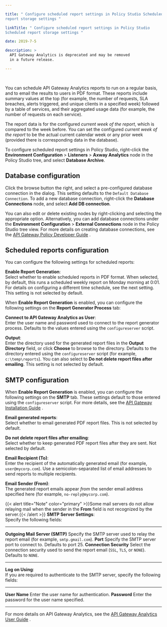 ```yaml
---

title: " Configure scheduled report settings in Policy Studio Scheduled
report storage settings "

linkTitle: " Configure scheduled report settings in Policy Studio
Scheduled report storage settings "

date: 2019-7-5

description: > 
  API Gateway Analytics is deprecated and may be removed
  in a future release.

---
```


﻿

<div id="reporter_scheduled_reports_overview">

You can schedule API Gateway Analytics reports to run on a regular
basis, and to email the results to users in PDF format. These reports
include summary values at the top (for example, the number of requests,
SLA breaches, alerts triggered, and unique clients in a specified week)
followed by a table of services, and their aggregated usage data (for
example, the number of requests on each service).

The report data is for the configured *current week of the report*,
which is compared to the week before. You can set the configured
*current week of the report* to be the actual current calendar week or
any prior week (provided there is corresponding data in the database).

To configure scheduled report settings in Policy Studio, right-click the
**Environment Configuration** &gt; **Listeners** &gt; **Axway
Analytics** node in the Policy Studio tree, and select **Database
Archive**.

</div>

<div id="reporter_scheduled_reports_db_conf">

Database configuration
----------------------

Click the browse button the right, and select a pre-configured database
connection in the dialog. This setting defaults to the
`Default Database Connection`. To add a new database connection,
right-click the **Database Connections** node, and select **Add DB
connection**.

You can also edit or delete existing nodes by right-clicking and
selecting the appropriate option. Alternatively, you can add database
connections under the **Environment Configuration** &gt; **External
Connections** node in the Policy Studio tree view. For more details on
creating database connections, see the [API Gateway Policy Developer
Guide](/bundle/APIGateway_77_PolicyDevGuide_allOS_en_HTML5/) .

</div>

<div id="reporter_scheduled_reports_schedule_conf">

Scheduled reports configuration
-------------------------------

You can configure the following settings for scheduled reports:

**Enable Report Generation**:\
Select whether to enable scheduled reports in PDF format. When selected,
by default, this runs a scheduled weekly report on Monday morning at
0:01. For details on configuring a different time schedule, see the next
setting. This setting is not selected by default.

When **Enable Report Generation** is enabled, you can configure the
following settings on the **Report Generator Process** tab:

**Connect to API Gateway Analytics as User**:\
Enter the user name and password used to connect to the report generator
process. Defaults to the values entered using the `configureserver`
script.

**Output**:\
Enter the directory used for the generated report files in the **Output
Directory** field, or click **Choose** to browse to the directory.
Defaults to the directory entered using the `configureserver` script
(for example, `c:\temp\reports`). You can also select to **Do not delete
report files after emailing**. This setting is not selected by default.

</div>

<div id="reporter_scheduled_reports_smtp_conf">

SMTP configuration
------------------

When **Enable Report Generation** is enabled, you can configure the
following settings on the **SMTP** tab. These settings default to those
entered using the `configureserver` script. For more details, see the
[API Gateway Installation
Guide](/bundle/APIGateway_77_InstallationGuide_allOS_en_HTML5/) .

**Email generated reports**:\
Select whether to email generated PDF report files. This is not selected
by default.

**Do not delete report files after emailing**:\
Select whether to keep generated PDF report files after they are sent.
Not selected by default.

**Email Recipient (To)**:\
Enter the recipient of the automatically generated email (for example,
`user@mycorp.com`). Use a semicolon-separated list of email addresses to
send reports to multiple recipients.

**Email Sender (From)**:\
The generated report emails appear *from* the sender email address
specified here (for example, `no-reply@mycorp.com`).

{{&lt; alert title="Note" color="primary" &gt;}}Some mail servers do not
allow relaying mail when the sender in the **From** field is not
recognized by the server.{{&lt; /alert &gt;}}
**SMTP Server Settings**:\
Specify the following fields:

  --------------------------------- -------------------------------------------------------------------------------------------------------------
  **Outgoing Mail Server (SMTP)**   Specify the SMTP server used to relay the report email (for example, `smtp.gmail.com`).
  **Port**                          Specify the SMTP server port to connect to. Defaults to port 25.
  **Connection Security**           Select the connection security used to send the report email (`SSL`, `TLS`, or `NONE`). Defaults to `NONE`.
  --------------------------------- -------------------------------------------------------------------------------------------------------------

**Log on Using**:\
If you are required to authenticate to the SMTP server, specify the
following fields:

  --------------- -------------------------------------------------
  **User Name**   Enter the user name for authentication.
  **Password**    Enter the password for the user name specified.
  --------------- -------------------------------------------------

</div>

For more details on API Gateway Analytics, see the [API Gateway
Analytics User
Guide](/bundle/APIGateway_77_AnalyticsUserGuide_allOS_en_HTML5/) .

<div>

</div>
